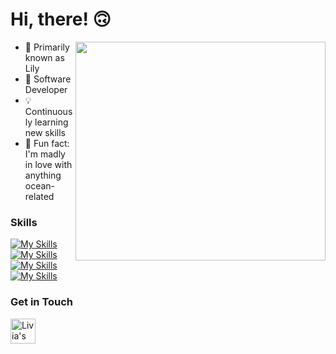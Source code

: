 # Hi, there! 🙃

<img src="https://github.com/user-attachments/assets/d7dd1896-8d36-4853-a205-ecd9d54ef18a" align="right" width=400 height=350 />

- 🌸 Primarily known as Lily
- 🐛 Software Developer
- 💡 Continuously learning new skills
- 🪼 Fun fact: I'm madly in love with anything ocean-related

### Skills
[![My Skills](https://skillicons.dev/icons?i=css)](https://skillicons.dev)
[![My Skills](https://skillicons.dev/icons?i=flask&theme=light)](https://skillicons.dev)
[![My Skills](https://skillicons.dev/icons?i=html)](https://skillicons.dev)
[![My Skills](https://skillicons.dev/icons?i=python)](https://skillicons.dev)

### Get in Touch
<a href="https://www.linkedin.com/in/liviadfsilva" target="_blank">
  <img align="left" alt="Livia's LinkedIn" width="40px" src="https://github.com/gauravghongde/social-icons/blob/master/SVG/Color/LinkedIN.svg"/>
</a>
<!---
liviadfsilva/liviadfsilva is a ✨ special ✨ repository because its `README.md` (this file) appears on your GitHub profile.
You can click the Preview link to take a look at your changes.
--->
